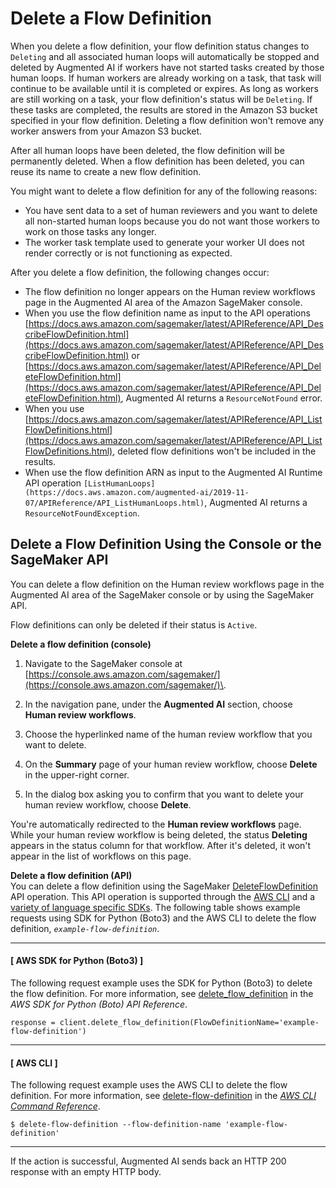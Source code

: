 # Delete a Flow Definition<a name="a2i-delete-flow-definition"></a>

When you delete a flow definition, your flow definition status changes to `Deleting` and all associated human loops will automatically be stopped and deleted by Augmented AI if workers have not started tasks created by those human loops\. If human workers are already working on a task, that task will continue to be available until it is completed or expires\. As long as workers are still working on a task, your flow definition's status will be `Deleting`\. If these tasks are completed, the results are stored in the Amazon S3 bucket specified in your flow definition\. Deleting a flow definition won't remove any worker answers from your Amazon S3 bucket\. 

After all human loops have been deleted, the flow definition will be permanently deleted\. When a flow definition has been deleted, you can reuse its name to create a new flow definition\. 

You might want to delete a flow definition for any of the following reasons:
+ You have sent data to a set of human reviewers and you want to delete all non\-started human loops because you do not want those workers to work on those tasks any longer\.
+ The worker task template used to generate your worker UI does not render correctly or is not functioning as expected\. 

After you delete a flow definition, the following changes occur:
+ The flow definition no longer appears on the Human review workflows page in the Augmented AI area of the Amazon SageMaker console\. 
+ When you use the flow definition name as input to the API operations [https://docs.aws.amazon.com/sagemaker/latest/APIReference/API_DescribeFlowDefinition.html](https://docs.aws.amazon.com/sagemaker/latest/APIReference/API_DescribeFlowDefinition.html) or [https://docs.aws.amazon.com/sagemaker/latest/APIReference/API_DeleteFlowDefinition.html](https://docs.aws.amazon.com/sagemaker/latest/APIReference/API_DeleteFlowDefinition.html), Augmented AI returns a `ResourceNotFound` error\. 
+ When you use [https://docs.aws.amazon.com/sagemaker/latest/APIReference/API_ListFlowDefinitions.html](https://docs.aws.amazon.com/sagemaker/latest/APIReference/API_ListFlowDefinitions.html), deleted flow definitions won't be included in the results\. 
+ When use the flow definition ARN as input to the Augmented AI Runtime API operation `[ListHumanLoops](https://docs.aws.amazon.com/augmented-ai/2019-11-07/APIReference/API_ListHumanLoops.html)`, Augmented AI returns a `ResourceNotFoundException`\.

## Delete a Flow Definition Using the Console or the SageMaker API<a name="a2i-delete-flow-definition-how-to"></a>

You can delete a flow definition on the Human review workflows page in the Augmented AI area of the SageMaker console or by using the SageMaker API\. 

Flow definitions can only be deleted if their status is `Active`\. 

**Delete a flow definition \(console\)**

1. Navigate to the SageMaker console at [https://console.aws.amazon.com/sagemaker/](https://console.aws.amazon.com/sagemaker/)\.

1. In the navigation pane, under the **Augmented AI** section, choose **Human review workflows**\.

1. Choose the hyperlinked name of the human review workflow that you want to delete\. 

1. On the **Summary** page of your human review workflow, choose **Delete** in the upper\-right corner\. 

1. In the dialog box asking you to confirm that you want to delete your human review workflow, choose **Delete**\. 

You're automatically redirected to the **Human review workflows** page\. While your human review workflow is being deleted, the status **Deleting** appears in the status column for that workflow\. After it's deleted, it won't appear in the list of workflows on this page\. 

**Delete a flow definition \(API\)**  
You can delete a flow definition using the SageMaker [DeleteFlowDefinition](https://docs.aws.amazon.com/sagemaker/latest/APIReference/API_DeleteFlowDefinition.html) API operation\. This API operation is supported through the [AWS CLI](https://docs.aws.amazon.com/cli/latest/reference/sagemaker/delete-flow-definition.html) and a [variety of language specific SDKs](https://docs.aws.amazon.com/sagemaker/latest/APIReference/API_DeleteFlowDefinition.html#API_DeleteFlowDefinition_SeeAlso)\. The following table shows example requests using SDK for Python \(Boto3\) and the AWS CLI to delete the flow definition, *`example-flow-definition`*\. 

------
#### [ AWS SDK for Python \(Boto3\) ]

The following request example uses the SDK for Python \(Boto3\) to delete the flow definition\. For more information, see [delete\_flow\_definition](https://boto3.amazonaws.com/v1/documentation/api/latest/reference/services/sagemaker.html#SageMaker.Client.delete_flow_definition) in the *AWS SDK for Python \(Boto\) API Reference*\.

```
response = client.delete_flow_definition(FlowDefinitionName='example-flow-definition')
```

------
#### [ AWS CLI ]

The following request example uses the AWS CLI to delete the flow definition\. For more information, see [delete\-flow\-definition](https://docs.aws.amazon.com/cli/latest/reference/sagemaker/delete-flow-definition.html) in the *[AWS CLI Command Reference](https://docs.aws.amazon.com/cli/latest/reference/)*\. 

```
$ delete-flow-definition --flow-definition-name 'example-flow-definition'
```

------

If the action is successful, Augmented AI sends back an HTTP 200 response with an empty HTTP body\.